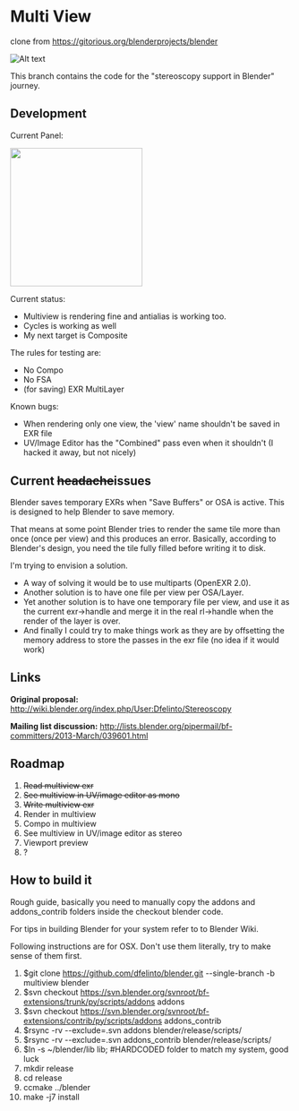 Multi View
==========
clone from https://gitorious.org/blenderprojects/blender

![Alt text](http://wiki.blender.org/uploads/0/0d/Dev-Stereoscopy-MirroredSample.png "BMW model by Mike Pan")

This branch contains the code for the "stereoscopy support in Blender" journey.

Development
-----------
Current Panel:

<img src="http://dalaifelinto.com/ftp/multiview/multiview_panel.jpg" alt="" width="235.5px" height="247.5px"/>

Current status:
* Multiview is rendering fine and antialias is working too.
* Cycles is working as well
* My next target is Composite

The rules for testing are:
* No Compo
* No FSA
* (for saving) EXR MultiLayer

Known bugs:
* When rendering only one view, the 'view' name shouldn't be saved in EXR file
* UV/Image Editor has the "Combined" pass even when it shouldn't (I hacked it away, but not nicely)

Current ~~headache~~issues
--------------------------
Blender saves temporary EXRs when "Save Buffers" or OSA is active.
This is designed to help Blender to save memory.

That means at some point Blender tries to render the same tile more than once (once per view) and this
produces an error. Basically, according to Blender's design, you need the tile fully filled before
writing it to disk.

I'm trying to envision a solution.
* A way of solving it would be to use multiparts (OpenEXR 2.0).
* Another solution is to have one file per view per OSA/Layer.
* Yet another solution is to have one temporary file per view, and use it as the current exr->handle
and merge it in the real rl->handle when the render of the layer is over.
* And finally I could try to make things work as they are by offsetting the memory address to store the
passes in the exr file (no idea if it would work)

Links
-----
**Original proposal:** http://wiki.blender.org/index.php/User:Dfelinto/Stereoscopy

**Mailing list discussion:** http://lists.blender.org/pipermail/bf-committers/2013-March/039601.html

Roadmap
-------
 1. ~~Read multiview exr~~
 2. ~~See multiview in UV/image editor as mono~~
 3. ~~Write multiview exr~~
 4. Render in multiview
 5. Compo in multiview
 6. See multiview in UV/image editor as stereo
 7. Viewport preview
 8. ?

How to build it
---------------
Rough guide, basically you need to manually copy the addons and addons_contrib folders inside the checkout blender code.

For tips in building Blender for your system refer to to Blender Wiki.

Following instructions are for OSX. Don't use them literally, try to make sense of them first.

 1. $git clone https://github.com/dfelinto/blender.git --single-branch -b multiview blender
 2. $svn checkout https://svn.blender.org/svnroot/bf-extensions/trunk/py/scripts/addons addons
 3. $svn checkout https://svn.blender.org/svnroot/bf-extensions/contrib/py/scripts/addons addons_contrib
 4. $rsync -rv --exclude=.svn addons blender/release/scripts/
 5. $rsync -rv --exclude=.svn addons_contrib blender/release/scripts/
 6. $ln -s ~/blender/lib lib; #HARDCODED folder to match my system, good luck
 7. mkdir release
 8. cd release
 9. ccmake ../blender
 10. make -j7 install
